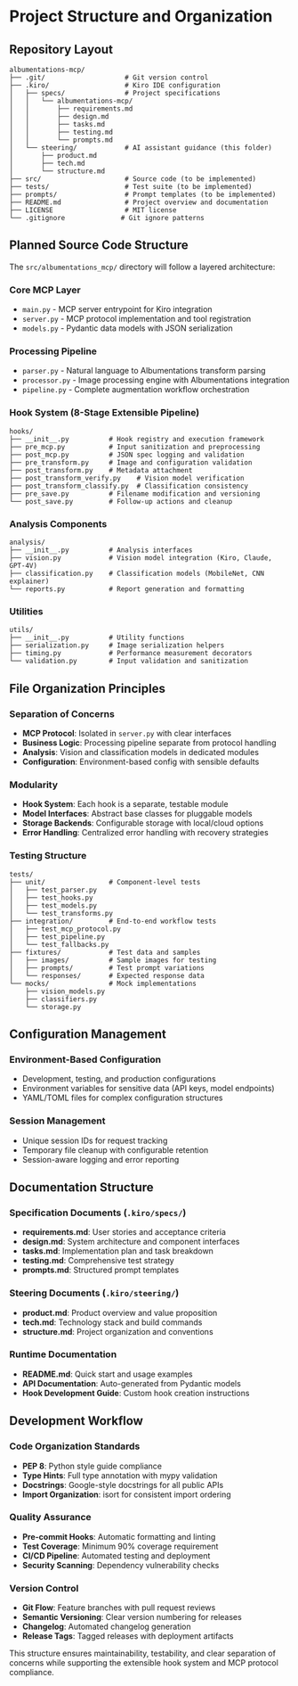# Project Structure and Organization

## Repository Layout

```
albumentations-mcp/
├── .git/                    # Git version control
├── .kiro/                   # Kiro IDE configuration
│   ├── specs/               # Project specifications
│   │   └── albumentations-mcp/
│   │       ├── requirements.md
│   │       ├── design.md
│   │       ├── tasks.md
│   │       ├── testing.md
│   │       └── prompts.md
│   └── steering/            # AI assistant guidance (this folder)
│       ├── product.md
│       ├── tech.md
│       └── structure.md
├── src/                     # Source code (to be implemented)
├── tests/                   # Test suite (to be implemented)
├── prompts/                 # Prompt templates (to be implemented)
├── README.md                # Project overview and documentation
├── LICENSE                  # MIT license
└── .gitignore              # Git ignore patterns
```

## Planned Source Code Structure

The `src/albumentations_mcp/` directory will follow a layered architecture:

### Core MCP Layer

- `main.py` - MCP server entrypoint for Kiro integration
- `server.py` - MCP protocol implementation and tool registration
- `models.py` - Pydantic data models with JSON serialization

### Processing Pipeline

- `parser.py` - Natural language to Albumentations transform parsing
- `processor.py` - Image processing engine with Albumentations integration
- `pipeline.py` - Complete augmentation workflow orchestration

### Hook System (8-Stage Extensible Pipeline)

```
hooks/
├── __init__.py          # Hook registry and execution framework
├── pre_mcp.py           # Input sanitization and preprocessing
├── post_mcp.py          # JSON spec logging and validation
├── pre_transform.py     # Image and configuration validation
├── post_transform.py    # Metadata attachment
├── post_transform_verify.py    # Vision model verification
├── post_transform_classify.py  # Classification consistency
├── pre_save.py          # Filename modification and versioning
└── post_save.py         # Follow-up actions and cleanup
```

### Analysis Components

```
analysis/
├── __init__.py          # Analysis interfaces
├── vision.py            # Vision model integration (Kiro, Claude, GPT-4V)
├── classification.py    # Classification models (MobileNet, CNN explainer)
└── reports.py           # Report generation and formatting
```

### Utilities

```
utils/
├── __init__.py          # Utility functions
├── serialization.py     # Image serialization helpers
├── timing.py            # Performance measurement decorators
└── validation.py        # Input validation and sanitization
```

## File Organization Principles

### Separation of Concerns

- **MCP Protocol**: Isolated in `server.py` with clear interfaces
- **Business Logic**: Processing pipeline separate from protocol handling
- **Analysis**: Vision and classification models in dedicated modules
- **Configuration**: Environment-based config with sensible defaults

### Modularity

- **Hook System**: Each hook is a separate, testable module
- **Model Interfaces**: Abstract base classes for pluggable models
- **Storage Backends**: Configurable storage with local/cloud options
- **Error Handling**: Centralized error handling with recovery strategies

### Testing Structure

```
tests/
├── unit/                # Component-level tests
│   ├── test_parser.py
│   ├── test_hooks.py
│   ├── test_models.py
│   └── test_transforms.py
├── integration/         # End-to-end workflow tests
│   ├── test_mcp_protocol.py
│   ├── test_pipeline.py
│   └── test_fallbacks.py
├── fixtures/            # Test data and samples
│   ├── images/          # Sample images for testing
│   ├── prompts/         # Test prompt variations
│   └── responses/       # Expected response data
└── mocks/               # Mock implementations
    ├── vision_models.py
    ├── classifiers.py
    └── storage.py
```

## Configuration Management

### Environment-Based Configuration

- Development, testing, and production configurations
- Environment variables for sensitive data (API keys, model endpoints)
- YAML/TOML files for complex configuration structures

### Session Management

- Unique session IDs for request tracking
- Temporary file cleanup with configurable retention
- Session-aware logging and error reporting

## Documentation Structure

### Specification Documents (`.kiro/specs/`)

- **requirements.md**: User stories and acceptance criteria
- **design.md**: System architecture and component interfaces
- **tasks.md**: Implementation plan and task breakdown
- **testing.md**: Comprehensive test strategy
- **prompts.md**: Structured prompt templates

### Steering Documents (`.kiro/steering/`)

- **product.md**: Product overview and value proposition
- **tech.md**: Technology stack and build commands
- **structure.md**: Project organization and conventions

### Runtime Documentation

- **README.md**: Quick start and usage examples
- **API Documentation**: Auto-generated from Pydantic models
- **Hook Development Guide**: Custom hook creation instructions

## Development Workflow

### Code Organization Standards

- **PEP 8**: Python style guide compliance
- **Type Hints**: Full type annotation with mypy validation
- **Docstrings**: Google-style docstrings for all public APIs
- **Import Organization**: isort for consistent import ordering

### Quality Assurance

- **Pre-commit Hooks**: Automatic formatting and linting
- **Test Coverage**: Minimum 90% coverage requirement
- **CI/CD Pipeline**: Automated testing and deployment
- **Security Scanning**: Dependency vulnerability checks

### Version Control

- **Git Flow**: Feature branches with pull request reviews
- **Semantic Versioning**: Clear version numbering for releases
- **Changelog**: Automated changelog generation
- **Release Tags**: Tagged releases with deployment artifacts

This structure ensures maintainability, testability, and clear separation of concerns while supporting the extensible hook system and MCP protocol compliance.
